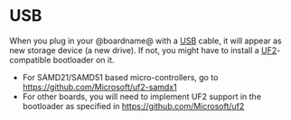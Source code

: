 # USB

When you plug in your @boardname@ with a [USB](/device/usb) cable, it will appear as new storage device (a new drive).
If not, you might have to install a [UF2](https://github.com/Microsoft/uf2)-compatible bootloader on it.

* For SAMD21/SAMD51 based micro-controllers, go to https://github.com/Microsoft/uf2-samdx1
* For other boards, you will need to implement UF2 support in the bootloader as specified in https://github.com/Microsoft/uf2

